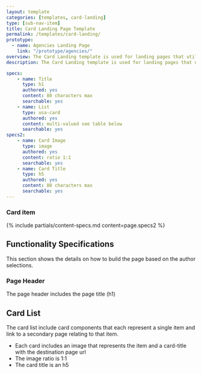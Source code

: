 ```yaml
---
layout: template
categories: [templates, card-landing]
type: [sub-nav-item]
title: Card Landing Page Template
permalink: /templates/card-landing/
prototype: 
  - name: Agencies Landing Page
    link: "/prototype/agencies/"
overview: The Card Landing template is used for landing pages that utilize the card component to display a list of content. Each card links to a details page for that specific item.
description: The Card Landing template is used for landing pages that utilize the card component to display a list of content. Each card links to a details page for that specific item.

specs:
    - name: Title
      type: h1
      authored: yes
      content: 80 characters max
      searchable: yes
    - name: List
      type: usa-card
      authored: yes
      content: multi-valued see table below
      searchable: yes
specs2:
    - name: Card Image
      type: image
      authored: yes
      content: ratio 1:1
      searchable: yes    
    - name: Card Title
      type: h5
      authored: yes
      content: 80 characters max
      searchable: yes
---
```


### Card item
{% include partials/content-specs.md content=page.specs2 %} 

## Functionality Specifications
This section shows the details on how to build the page based on the author selections.

### Page Header
The page header includes the page title (h1)

## Card List
The card list include card components that each represent a single item and link to a secondary page relating to that item.
- Each card includes an image that represents the item and a card-title with the destination page url
- The image ratio is 1:1
- The card title is an h5